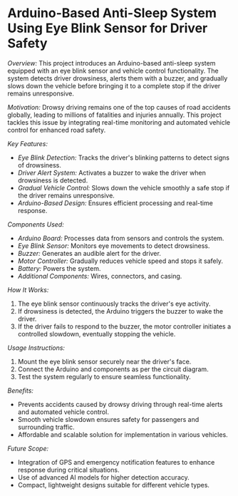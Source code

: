 # Arduino-Based Anti-Sleep System Using Eye Blink Sensor for Driver Safety

*Overview:*
This project introduces an Arduino-based anti-sleep system equipped with an eye blink sensor and vehicle control functionality. The system detects driver drowsiness, alerts them with a buzzer, and gradually slows down the vehicle before bringing it to a complete stop if the driver remains unresponsive.

*Motivation:*
Drowsy driving remains one of the top causes of road accidents globally, leading to millions of fatalities and injuries annually. This project tackles this issue by integrating real-time monitoring and automated vehicle control for enhanced road safety.

*Key Features:*
- *Eye Blink Detection:* Tracks the driver's blinking patterns to detect signs of drowsiness.
- *Driver Alert System:* Activates a buzzer to wake the driver when drowsiness is detected.
- *Gradual Vehicle Control:* Slows down the vehicle smoothly a safe stop if the driver remains unresponsive.
- *Arduino-Based Design:* Ensures efficient processing and real-time response.

*Components Used:*
- *Arduino Board:* Processes data from sensors and controls the system.
- *Eye Blink Sensor:* Monitors eye movements to detect drowsiness.
- *Buzzer:* Generates an audible alert for the driver.
- *Motor Controller:* Gradually reduces vehicle speed and stops it safely.
- *Battery:* Powers the system.
- *Additional Components:* Wires, connectors, and casing.

*How It Works:*
1. The eye blink sensor continuously tracks the driver's eye activity.
2. If drowsiness is detected, the Arduino triggers the buzzer to wake the driver.
3. If the driver fails to respond to the buzzer, the motor controller initiates a controlled slowdown, eventually stopping the vehicle.

*Usage Instructions:*
1. Mount the eye blink sensor securely near the driver's face.
2. Connect the Arduino and components as per the circuit diagram.
3. Test the system regularly to ensure seamless functionality.

*Benefits:*
- Prevents accidents caused by drowsy driving through real-time alerts and automated vehicle control.
- Smooth vehicle slowdown ensures safety for passengers and surrounding traffic.
- Affordable and scalable solution for implementation in various vehicles.

*Future Scope:*
- Integration of GPS and emergency notification features to enhance response during critical situations.
- Use of advanced AI models for higher detection accuracy.
- Compact, lightweight designs suitable for different vehicle types.

